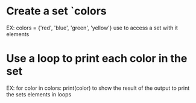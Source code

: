 # Create a set `colors
EX: colors = {'red', 'blue', 'green', 'yellow'}
use to access a set with it elements

# Use a loop to print each color in the set
EX: for color in colors:
    print(color)
to show the result of the output to print the sets elements in loops
